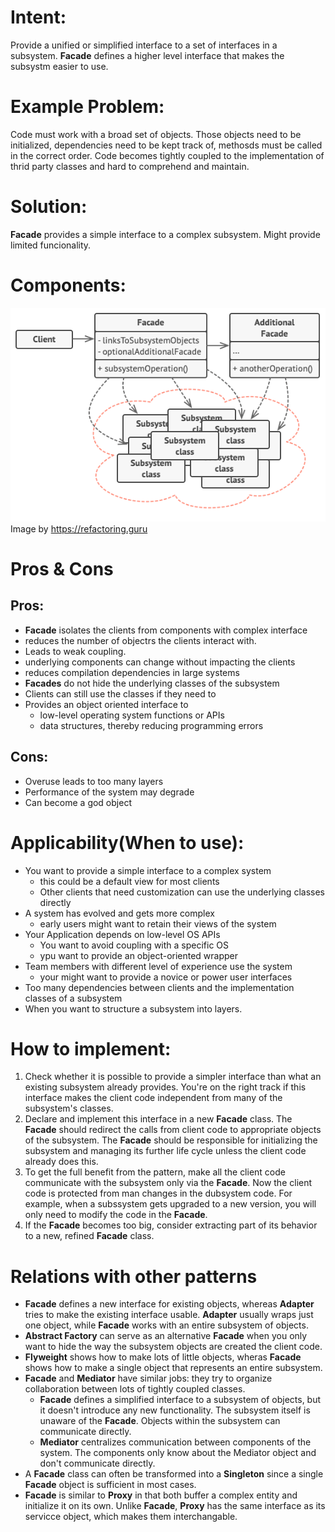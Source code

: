 # Intent:
Provide a unified or simplified interface to a set of interfaces in a subsystem. **Facade** defines a higher level interface 
that makes the subsystm easier to use.

# Example Problem:
Code must work with a broad set of  objects. Those objects need to be initialized, dependencies need to be kept track
of, methosds must be called in the correct order. Code becomes tightly coupled to the implementation of thrid party 
classes and hard to comprehend and maintain.

# Solution: 
**Facade** provides a simple interface to a complex subsystem. Might provide limited funcionality.

# Components:
![image info](./structure.png)
Image by https://refactoring.guru
# Pros & Cons
## Pros:
- **Facade** isolates the clients from components with complex interface
- reduces the number of objectrs the clients interact with.
- Leads to weak coupling.
- underlying components can change without impacting the clients
- reduces compilation dependencies in large systems
- **Facades** do not hide the underlying classes of the subsystem
- Clients can still use the classes if they need to
- Provides an object oriented interface to
    * low-level operating system functions or APIs
    * data structures, thereby reducing programming errors
## Cons:
- Overuse leads to too many layers
- Performance of the system may degrade
- Can become a god object

# Applicability(When to use):
- You want to provide a simple interface to a complex system 
    * this could be a default view for most clients
    * Other clients that need customization can use the underlying classes directly
- A system has evolved and gets more complex
    * early users might want to retain their views of the system
- Your Application depends on low-level OS APIs
    * You want to avoid coupling with a specific OS
    * ypu want to provide an object-oriented wrapper
- Team members with different level of experience use the system
    * your might want to provide a novice or power user interfaces
- Too many dependencies between clients and the implementation classes of a subsystem
- When you want to structure a subsystem into layers.

# How to implement:

1. Check whether it is possible to provide a simpler interface than what an existing subsystem already provides. 
You're on the right track if this interface makes the client code independent from many of the subsystem's classes.
2. Declare and implement this interface in a new **Facade** class. The **Facade** should redirect the calls from client 
code to appropriate objects of the subsystem. The **Facade** should be responsible for initializing the subsystem and 
managing its further life cycle unless the client code already does this.
3. To get the full benefit from the pattern, make all the client code communicate with the subsystem only via the 
**Facade**. Now the client code is protected from man changes in the dubsystem code. For example, when a subssystem gets 
upgraded to a new version, you will only need to modify the code in the **Facade**.
4. If the **Facade** becomes too big, consider extracting part of its behavior to a new, refined **Facade** class.

# Relations with other patterns
- **Facade** defines a new interface for existing objects, whereas **Adapter** tries to make the existing interface usable. 
**Adapter** usually wraps just one object, while **Facade** works with an entire subsystem of objects.
- **Abstract Factory** can serve as an alternative **Facade** when you only want to hide the way the subsystem objects are 
created the client code.
- **Flyweight** shows how to make lots of little objects, wheras **Facade** shows how to make a single object that represents
an entire subsystem.
- **Facade** and **Mediator** have similar jobs: they try to organize collaboration between lots of tightly coupled classes.
    * **Facade** defines a simplified interface to a subsystem of objects, but it doesn't introduce any new functionality.
    The subsystem itself is unaware of the **Facade**. Objects within the subsystem can communicate directly.
    * **Mediator** centralizes communication between components of the system. The components only know about the Mediator
    object and don't communicate directly.
- A **Facade** class can often be transformed into a **Singleton** since a single **Facade** object is sufficient in most 
cases.
- **Facade** is similar to **Proxy** in that both buffer a complex entity and initialize it on its own. Unlike 
**Facade**, **Proxy** has the same interface as its servicce object, which makes them interchangable.